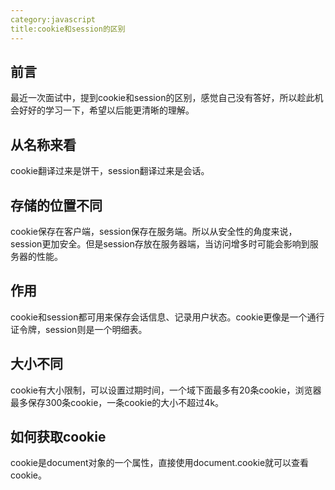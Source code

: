 ```yaml
---
category:javascript
title:cookie和session的区别
---
```

## 前言
最近一次面试中，提到cookie和session的区别，感觉自己没有答好，所以趁此机会好好的学习一下，希望以后能更清晰的理解。
## 从名称来看
cookie翻译过来是饼干，session翻译过来是会话。
## 存储的位置不同
cookie保存在客户端，session保存在服务端。所以从安全性的角度来说，session更加安全。但是session存放在服务器端，当访问增多时可能会影响到服务器的性能。
## 作用
cookie和session都可用来保存会话信息、记录用户状态。cookie更像是一个通行证令牌，session则是一个明细表。
## 大小不同
cookie有大小限制，可以设置过期时间，一个域下面最多有20条cookie，浏览器最多保存300条cookie，一条cookie的大小不超过4k。
## 如何获取cookie
cookie是document对象的一个属性，直接使用document.cookie就可以查看cookie。

